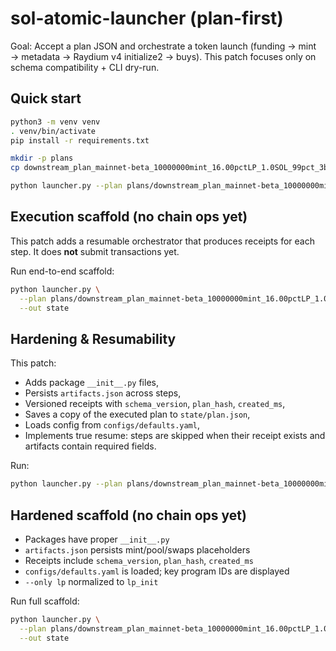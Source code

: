 # sol-atomic-launcher (plan-first)

Goal: Accept a plan JSON and orchestrate a token launch (funding → mint → metadata → Raydium v4 initialize2 → buys).
This patch focuses only on schema compatibility + CLI dry-run.

## Quick start

```bash
python3 -m venv venv
. venv/bin/activate
pip install -r requirements.txt

mkdir -p plans
cp downstream_plan_mainnet-beta_10000000mint_16.00pctLP_1.0SOL_99pct_3buys.json plans/

python launcher.py --plan plans/downstream_plan_mainnet-beta_10000000mint_16.00pctLP_1.0SOL_99pct_3buys.json --dry-run
```
## Execution scaffold (no chain ops yet)

This patch adds a resumable orchestrator that produces receipts for each step. It does **not** submit transactions yet.

Run end-to-end scaffold:

```bash
python launcher.py \
  --plan plans/downstream_plan_mainnet-beta_10000000mint_16.00pctLP_1.0SOL_99pct_3buys.json \
  --out state
```
## Hardening & Resumability

This patch:
- Adds package `__init__.py` files,
- Persists `artifacts.json` across steps,
- Versioned receipts with `schema_version`, `plan_hash`, `created_ms`,
- Saves a copy of the executed plan to `state/plan.json`,
- Loads config from `configs/defaults.yaml`,
- Implements true resume: steps are skipped when their receipt exists and artifacts contain required fields.

Run:
```bash
python launcher.py --plan plans/downstream_plan_mainnet-beta_10000000mint_16.00pctLP_1.0SOL_99pct_3buys.json --out state
```

## Hardened scaffold (no chain ops yet)

- Packages have proper `__init__.py`
- `artifacts.json` persists mint/pool/swaps placeholders
- Receipts include `schema_version`, `plan_hash`, `created_ms`
- `configs/defaults.yaml` is loaded; key program IDs are displayed
- `--only lp` normalized to `lp_init`

Run full scaffold:
```bash
python launcher.py \
  --plan plans/downstream_plan_mainnet-beta_10000000mint_16.00pctLP_1.0SOL_99pct_3buys.json \
  --out state
```
